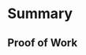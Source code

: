 # Summary

<!-- Enter your issue summary here.-->

## Proof of Work

<!-- Enter your proof that it works here.-->
